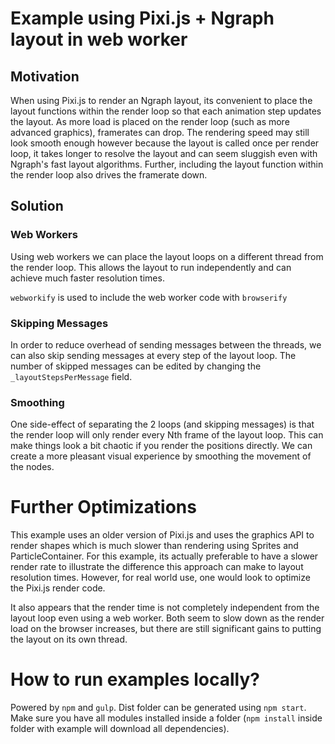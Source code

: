 # Example using Pixi.js + Ngraph layout in web worker

## Motivation
When using Pixi.js to render an Ngraph layout, its convenient to place the layout functions within the render loop so that each animation step updates the layout. As more load is placed on the render loop (such as more advanced graphics), framerates can drop. The rendering speed may still look smooth enough however because the layout is called once per render loop, it takes longer to resolve the layout and can seem sluggish even with Ngraph's fast layout algorithms. Further, including the layout function within the render loop also drives the framerate down.

## Solution
### Web Workers
Using web workers we can place the layout loops on a different thread from the render loop. This allows the layout to run independently and can achieve much faster resolution times. 

`webworkify` is used to include the web worker code with `browserify`

### Skipping Messages
In order to reduce overhead of sending messages between the threads, we can also skip sending messages at every step of the layout loop. The number of skipped messages can be edited by changing the `_layoutStepsPerMessage` field.

### Smoothing
One side-effect of separating the 2 loops (and skipping messages) is that the render loop will only render every Nth frame of the layout loop. This can make things look a bit chaotic if you render the positions directly. We can create a more pleasant visual experience by smoothing the movement of the nodes.

# Further Optimizations
This example uses an older version of Pixi.js and uses the graphics API to render shapes which is much slower than rendering using Sprites and ParticleContainer. For this example, its actually preferable to have a slower render rate to illustrate the difference this approach can make to layout resolution times. However, for real world use, one would look to optimize the Pixi.js render code. 

It also appears that the render time is not completely independent from the layout loop even using a web worker. Both seem to slow down as the render load on the browser increases, but there are still significant gains to putting the layout on its own thread.  

# How to run examples locally?
Powered by `npm` and `gulp`.  Dist folder can be generated using `npm start`. Make sure you have all modules installed inside a folder (`npm install` inside folder with example will download all dependencies). 
